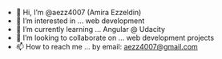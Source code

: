 - 👋 Hi, I’m @aezz4007 (Amira Ezzeldin)
- 👀 I’m interested in ... web development
- 🌱 I’m currently learning ...  Angular @ Udacity 
- 💞️ I’m looking to collaborate on ... web development projects
- 📫 How to reach me ... by email: aezz4007@gmail.com

<!---
aezz4007/aezz4007 is a ✨ special ✨ repository because its `README.md` (this file) appears on my GitHub profile.
--->

